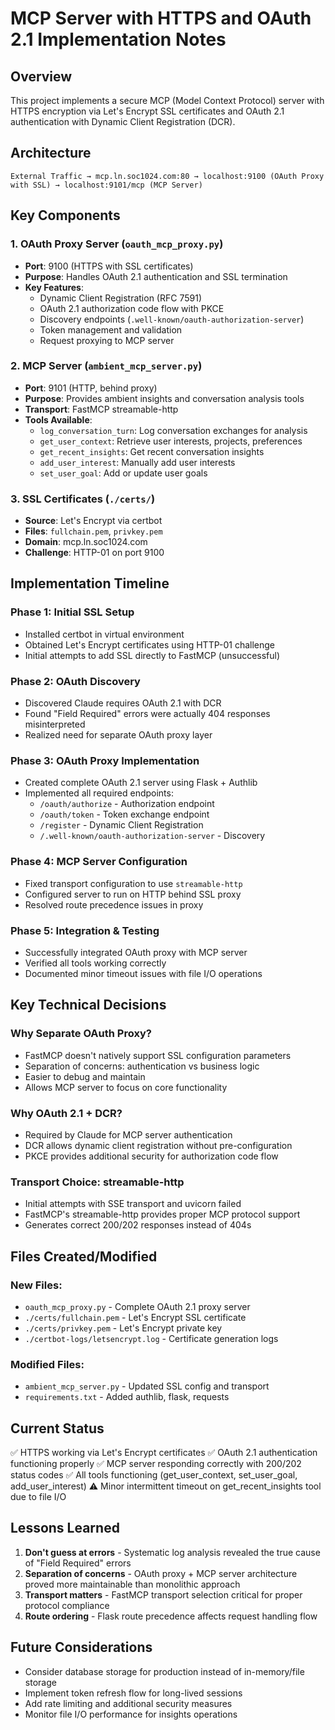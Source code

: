 # MCP Server with HTTPS and OAuth 2.1 Implementation Notes

## Overview
This project implements a secure MCP (Model Context Protocol) server with HTTPS encryption via Let's Encrypt SSL certificates and OAuth 2.1 authentication with Dynamic Client Registration (DCR).

## Architecture

```
External Traffic → mcp.ln.soc1024.com:80 → localhost:9100 (OAuth Proxy with SSL) → localhost:9101/mcp (MCP Server)
```

## Key Components

### 1. OAuth Proxy Server (`oauth_mcp_proxy.py`)
- **Port**: 9100 (HTTPS with SSL certificates)
- **Purpose**: Handles OAuth 2.1 authentication and SSL termination
- **Key Features**:
  - Dynamic Client Registration (RFC 7591)
  - OAuth 2.1 authorization code flow with PKCE
  - Discovery endpoints (`.well-known/oauth-authorization-server`)
  - Token management and validation
  - Request proxying to MCP server

### 2. MCP Server (`ambient_mcp_server.py`)
- **Port**: 9101 (HTTP, behind proxy)
- **Purpose**: Provides ambient insights and conversation analysis tools
- **Transport**: FastMCP streamable-http
- **Tools Available**:
  - `log_conversation_turn`: Log conversation exchanges for analysis
  - `get_user_context`: Retrieve user interests, projects, preferences
  - `get_recent_insights`: Get recent conversation insights
  - `add_user_interest`: Manually add user interests
  - `set_user_goal`: Add or update user goals

### 3. SSL Certificates (`./certs/`)
- **Source**: Let's Encrypt via certbot
- **Files**: `fullchain.pem`, `privkey.pem`
- **Domain**: mcp.ln.soc1024.com
- **Challenge**: HTTP-01 on port 9100

## Implementation Timeline

### Phase 1: Initial SSL Setup
- Installed certbot in virtual environment
- Obtained Let's Encrypt certificates using HTTP-01 challenge
- Initial attempts to add SSL directly to FastMCP (unsuccessful)

### Phase 2: OAuth Discovery
- Discovered Claude requires OAuth 2.1 with DCR
- Found "Field Required" errors were actually 404 responses misinterpreted
- Realized need for separate OAuth proxy layer

### Phase 3: OAuth Proxy Implementation
- Created complete OAuth 2.1 server using Flask + Authlib
- Implemented all required endpoints:
  - `/oauth/authorize` - Authorization endpoint
  - `/oauth/token` - Token exchange endpoint
  - `/register` - Dynamic Client Registration
  - `/.well-known/oauth-authorization-server` - Discovery

### Phase 4: MCP Server Configuration
- Fixed transport configuration to use `streamable-http`
- Configured server to run on HTTP behind SSL proxy
- Resolved route precedence issues in proxy

### Phase 5: Integration & Testing
- Successfully integrated OAuth proxy with MCP server
- Verified all tools working correctly
- Documented minor timeout issues with file I/O operations

## Key Technical Decisions

### Why Separate OAuth Proxy?
- FastMCP doesn't natively support SSL configuration parameters
- Separation of concerns: authentication vs business logic
- Easier to debug and maintain
- Allows MCP server to focus on core functionality

### Why OAuth 2.1 + DCR?
- Required by Claude for MCP server authentication
- DCR allows dynamic client registration without pre-configuration
- PKCE provides additional security for authorization code flow

### Transport Choice: streamable-http
- Initial attempts with SSE transport and uvicorn failed
- FastMCP's streamable-http provides proper MCP protocol support
- Generates correct 200/202 responses instead of 404s

## Files Created/Modified

### New Files:
- `oauth_mcp_proxy.py` - Complete OAuth 2.1 proxy server
- `./certs/fullchain.pem` - Let's Encrypt SSL certificate
- `./certs/privkey.pem` - Let's Encrypt private key
- `./certbot-logs/letsencrypt.log` - Certificate generation logs

### Modified Files:
- `ambient_mcp_server.py` - Updated SSL config and transport
- `requirements.txt` - Added authlib, flask, requests

## Current Status
✅ HTTPS working via Let's Encrypt certificates
✅ OAuth 2.1 authentication functioning properly
✅ MCP server responding correctly with 200/202 status codes
✅ All tools functioning (get_user_context, set_user_goal, add_user_interest)
⚠️ Minor intermittent timeout on get_recent_insights tool due to file I/O

## Lessons Learned

1. **Don't guess at errors** - Systematic log analysis revealed the true cause of "Field Required" errors
2. **Separation of concerns** - OAuth proxy + MCP server architecture proved more maintainable than monolithic approach
3. **Transport matters** - FastMCP transport selection critical for proper protocol compliance
4. **Route ordering** - Flask route precedence affects request handling flow

## Future Considerations

- Consider database storage for production instead of in-memory/file storage
- Implement token refresh flow for long-lived sessions
- Add rate limiting and additional security measures
- Monitor file I/O performance for insights operations